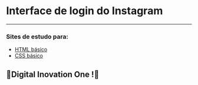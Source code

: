 # Interface de login do Instagram 
-------------------------------------------------------------------
### Sites de estudo para:

* [HTML básico](https://www.w3schools.com/html/)
* [CSS básico](https://developer.mozilla.org/pt-BR/docs/Web/CSS)

## 🚀Digital Inovation One !🚀
